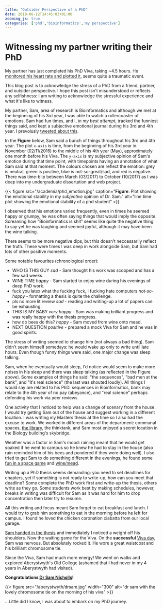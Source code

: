 ```yaml
---
title: "Outsider Perspective of a PhD"
date: 2018-06-12T14:45:03+01:00
zooming_js: true
categories: ['phd','bioinformatics','my perspective']
---
```


# Witnessing my partner writing their PhD

My partner has just completed his PhD Viva, taking ~4.5 hours. He [monitored his heart rate and plotted it](https://twitter.com/samstudio8/status/1005537328386002944), seems quite a traumatic event.

This blog post is to acknowledge the stress of a PhD from a friend, partner, and outsider perspective.
I hope this post isn't misunderstood or reflects any selfishness: I am writing to acknowledge the stressful experience and what it's like to witness.

My partner, Sam, area of research is Bioinformatics and although we met at the beginning of his 3rd year, I was able to watch a rollercoaster of emotions.
Sam had fun times, and I, *in my best attempt*, tracked the funniest things said, and kept a subjective emotional journal during his 3rd and 4th year. I prevoiusly [tweeted about this](https://twitter.com/sap218/status/1001844614104576000).

In the **Figure** below, Sam said a bunch of things throughout his 3rd and 4th year.
The plot `x-axis` is time, from the beginning of his 3rd year in November (02/11/2016) to the middle of his 4th year (May), approximately one month before his Viva.
The `y-axis` is my subjective opinion of Sam's emotion during that time point, with timepoints having an annotation of what Sam said at that moment.
The colours chosen are reflect the emotion: grey is neutral, green is positive, blue is not-so-great/sad, and red is negative.
There was time-blip between March (03/2017) to October (10/2017) as I was deep into my undergraduate dissertation and web project.

{{< figure src="/academia/phd_emotion.jpg" caption="**Figure**: Plot showing the emotional stability in my *subjective* opinion of Dr. Sam." alt="line time plot showing the emotional stability of a phd student" >}}

I observed that his emotions varied frequently, even in times he seemed happy or grumpy, he was often saying things that would imply the opposite.
Screaming how "Bioinformatics is shit" seems like quite the negative thing to say yet he was laughing and seemed joyful, although it may have been the wine talking.

There seems to be more negative dips, but this doesn't neccessarily reflect the truth.
These were times I was deep in work alongside Sam, but Sam had lots of other positive moments.

Some notable favourites (chronological order):
+ WHO IS THIS GUY *sad* - Sam thought his work was scooped and has a few sad weeks.
+ WINE TIME *happy* - Sam started to enjoy wine during his evenings of deep PhD work.
+ fuck you latex what the fucking fuck, I fucking hate computers *not-so-happy* - formatting a thesis is quite the challenge.
+ pls no more lit review *sad* - reading and writing-up a lot of papers can be exhausting.
+ THIS IS MY BABY *very happy* - Sam was making brilliant progress and was really happy with the thesis progress.
+ how do bees do this? *happy* - Sam moved from wine onto mead.
+ NEXT QUESTION *positive* - prepared a mock Viva for Sam and he was in good spirits.

The stress of writing seemed to change him (not always a bad thing). Sam didn't seem himself somedays: he would wake up only to write until late hours.
Even though funny things were said, one major change was sleep talking.

Sam, when he eventually would sleep, I'd notice would seem to make more noises in his sleep and there was sleep talking (as reflected in the Figure above).
Some examples of things he said: "the sequences", "bad men at the bank", and "it's real science" (the last was shouted loudly).
All things I would say are related to his PhD: sequences in Bioinformatics, bank may relate to the 4th year of no pay (abeyance), and "real science" perhaps defending his work via peer reviews.

One activity that I noticed to help was a change of scenary from the house. I would try getting Sam out of the house and suggest working in a different location.
I was writing my Masters thesis at the time so I also had the excuse to work.
We worked in different areas of the department: communal spaces, [the library](https://twitter.com/sap218/status/992734137097359360), the thinktank, and Sam most enjoyed a secret location in the Biology building's skybridge. 

Weather was a factor in Sam's mood: raining meant that he would get soaked if he went to campus so he knew he had to stay in the house (also rain reminded him of his bees and pondered if they were doing well).
I also tried to get Sam to do something different in the evenings, he found some [fun in a space game](https://twitter.com/sap218/status/982026130478727169) and [wine/mead](https://twitter.com/sap218/status/970448252389810176).


Writing up a PhD thesis seems demanding: you need to set deadlines for chapters, yet if something is not ready to write-up, how can you meet that deadline?
Some complete the PhD work first and write-up the thesis, others write as they go.
Some students work best by making schedules, however, breaks in writing was difficult for Sam as it was hard for him to drop concentration then later try to resume.

All this writing and focus meant Sam forget to eat breakfast and lunch.
I would try to grab him something to eat in the morning before he left for campus.
I found he loved the chicken coronation ciabatta from our local garage.

[Sam handed in the thesis](https://twitter.com/sap218/status/998964865086746624) and immediately I noticed a weight off his shoulders.
Now the waiting game for the Viva.
On the **successful** [Viva day](https://twitter.com/sap218/status/1005146903464611840), Sam was nervous. But absolutely rocked it.
He wore a great waistcoat and his brilliant chromosome tie.

Since the Viva, Sam had much more energy! We went on walks and explored Aberystwyth's Old College (ashamed that I had never in my 4 years in Aberystwyth had visited).

**Congratulations [Dr Sam Nicholls](https://twitter.com/samstudio8)!**

{{< figure src="/aberystwyth/drsam.jpg" width="300" alt="dr sam with the lovely chromosome tie on the morning of his viva" >}}

...Little did I know, I was about to embark on my PhD journey.